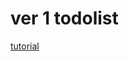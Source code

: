# ver 1 todolist

[tutorial](https://github.com/LiangJunrong/document-library/blob/master/JavaScript-library/React/React-demo-one-TodoList.md)


